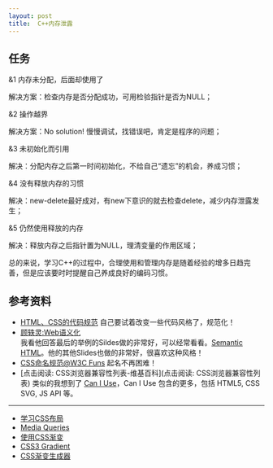 ```yaml
---
layout: post
title:  C++内存泄露
---
```


## 任务

&1  内存未分配，后面却使用了

解决方案：检查内存是否分配成功，可用检验指针是否为NULL；

&2  操作越界

解决方案：No solution!  慢慢调试，找错误吧，肯定是程序的问题；​

&3  未初始化而引用

解决：分配内存之后第一时间初始化，不给自己“遗忘”的机会，养成习惯；

&4  没有释放内存的习惯

解决：new-delete最好成对，有new下意识的就去检查delete，减少内存泄露发生；

&5  仍然使用释放的内存

解决：释放内存之后指针置为NULL，理清变量的作用区域；

总的来说，学习C++的过程中，合理使用和管理内存是随着经验的增多日趋完善，但是应该要时时提醒自己养成良好的编码习惯。​

## 参考资料

* [HTML、CSS的代码规范](https://github.com/ecomfe/spec) 自己要试着改变一些代码风格了，规范化！  
* [顾轶灵:Web语义化](http://www.zhihu.com/question/20455165)   
我看他回答最后的举例的Sildes做的非常好，可以经常看看。[Semantic HTML](http://justineo.github.io/slideshows/semantic-html/)。他的其他Slides也做的非常好，很喜欢这种风格！
* [CSS命名规范@W3C Funs](http://www.w3cfuns.com/blog-5445898-5398950.html) 起名不再困难！
* [点击阅读: CSS浏览器兼容性列表-维基百科](点击阅读: CSS浏览器兼容性列表) 类似的我想到了 [Can I Use](http://caniuse.com/)，Can I Use 包含的更多，包括 HTML5, CSS SVG, JS API 等。

---

* [学习CSS布局](http://zh.learnlayout.com/)
* [Media Queries](http://mediaqueri.es/)
* [使用CSS渐变](https://developer.mozilla.org/zh-CN/docs/Web/Guide/CSS/Using_CSS_gradients)
* [CSS3 Gradient](http://www.w3cplus.com/content/css3-gradient)
* [CSS渐变生成器](http://www.colorzilla.com/gradient-editor/)



